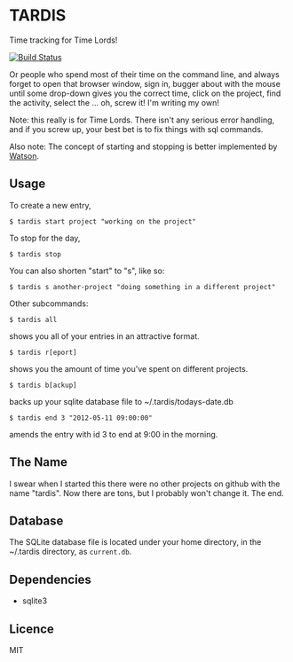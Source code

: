 TARDIS
======

Time tracking for Time Lords!

[![Build Status](https://secure.travis-ci.org/wlangstroth/tardis.png)](http://travis-ci.org/wlangstroth/tardis)

Or people who spend most of their time on the command line, and always forget
to open that browser window, sign in, bugger about with the mouse until
some drop-down gives you the correct time, click on the project, find the
activity, select the ... oh, screw it! I'm writing my own!

Note: this really is for Time Lords. There isn't any serious error handling, and
if you screw up, your best bet is to fix things with sql commands.

Also note: The concept of starting and stopping is better implemented by [Watson](https://github.com/TailorDev/Watson).


Usage
-----

To create a new entry,

    $ tardis start project "working on the project"

To stop for the day,

    $ tardis stop

You can also shorten "start" to "s", like so:

    $ tardis s another-project "doing something in a different project"

Other subcommands:

    $ tardis all

shows you all of your entries in an attractive format.

    $ tardis r[eport]

shows you the amount of time you've spent on different projects.

    $ tardis b[ackup]

backs up your sqlite database file to ~/.tardis/todays-date.db

    $ tardis end 3 "2012-05-11 09:00:00"

amends the entry with id 3 to end at 9:00 in the morning.


The Name
--------

I swear when I started this there were no other projects on github with the name
"tardis". Now there are tons, but I probably won't change it. The end.


Database
--------

The SQLite database file is located under your home directory, in the ~/.tardis
directory, as `current.db`.


Dependencies
------------

* sqlite3


Licence
-------

MIT
